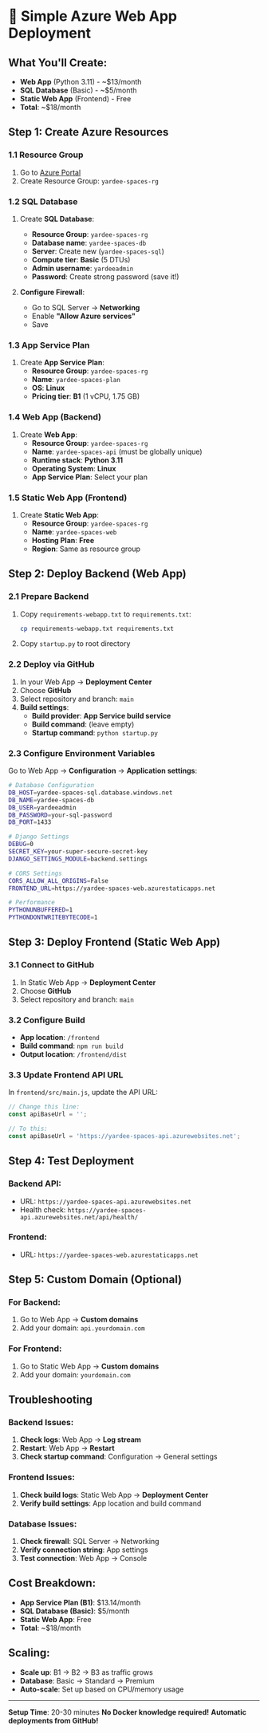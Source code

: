 # 🚀 Simple Azure Web App Deployment

## What You'll Create:
- **Web App** (Python 3.11) - ~$13/month
- **SQL Database** (Basic) - ~$5/month
- **Static Web App** (Frontend) - Free
- **Total**: ~$18/month

## Step 1: Create Azure Resources

### 1.1 Resource Group
1. Go to [Azure Portal](https://portal.azure.com)
2. Create Resource Group: `yardee-spaces-rg`

### 1.2 SQL Database
1. Create **SQL Database**:
   - **Resource Group**: `yardee-spaces-rg`
   - **Database name**: `yardee-spaces-db`
   - **Server**: Create new (`yardee-spaces-sql`)
   - **Compute tier**: **Basic** (5 DTUs)
   - **Admin username**: `yardeeadmin`
   - **Password**: Create strong password (save it!)

2. **Configure Firewall**:
   - Go to SQL Server → **Networking**
   - Enable **"Allow Azure services"**
   - Save

### 1.3 App Service Plan
1. Create **App Service Plan**:
   - **Resource Group**: `yardee-spaces-rg`
   - **Name**: `yardee-spaces-plan`
   - **OS**: **Linux**
   - **Pricing tier**: **B1** (1 vCPU, 1.75 GB)

### 1.4 Web App (Backend)
1. Create **Web App**:
   - **Resource Group**: `yardee-spaces-rg`
   - **Name**: `yardee-spaces-api` (must be globally unique)
   - **Runtime stack**: **Python 3.11**
   - **Operating System**: **Linux**
   - **App Service Plan**: Select your plan

### 1.5 Static Web App (Frontend)
1. Create **Static Web App**:
   - **Resource Group**: `yardee-spaces-rg`
   - **Name**: `yardee-spaces-web`
   - **Hosting Plan**: **Free**
   - **Region**: Same as resource group

## Step 2: Deploy Backend (Web App)

### 2.1 Prepare Backend
1. Copy `requirements-webapp.txt` to `requirements.txt`:
   ```bash
   cp requirements-webapp.txt requirements.txt
   ```

2. Copy `startup.py` to root directory

### 2.2 Deploy via GitHub
1. In your Web App → **Deployment Center**
2. Choose **GitHub**
3. Select repository and branch: `main`
4. **Build settings**:
   - **Build provider**: **App Service build service**
   - **Build command**: (leave empty)
   - **Startup command**: `python startup.py`

### 2.3 Configure Environment Variables
Go to Web App → **Configuration** → **Application settings**:

```bash
# Database Configuration
DB_HOST=yardee-spaces-sql.database.windows.net
DB_NAME=yardee-spaces-db
DB_USER=yardeeadmin
DB_PASSWORD=your-sql-password
DB_PORT=1433

# Django Settings
DEBUG=0
SECRET_KEY=your-super-secure-secret-key
DJANGO_SETTINGS_MODULE=backend.settings

# CORS Settings
CORS_ALLOW_ALL_ORIGINS=False
FRONTEND_URL=https://yardee-spaces-web.azurestaticapps.net

# Performance
PYTHONUNBUFFERED=1
PYTHONDONTWRITEBYTECODE=1
```

## Step 3: Deploy Frontend (Static Web App)

### 3.1 Connect to GitHub
1. In Static Web App → **Deployment Center**
2. Choose **GitHub**
3. Select repository and branch: `main`

### 3.2 Configure Build
- **App location**: `/frontend`
- **Build command**: `npm run build`
- **Output location**: `/frontend/dist`

### 3.3 Update Frontend API URL
In `frontend/src/main.js`, update the API URL:
```javascript
// Change this line:
const apiBaseUrl = '';

// To this:
const apiBaseUrl = 'https://yardee-spaces-api.azurewebsites.net';
```

## Step 4: Test Deployment

### Backend API:
- URL: `https://yardee-spaces-api.azurewebsites.net`
- Health check: `https://yardee-spaces-api.azurewebsites.net/api/health/`

### Frontend:
- URL: `https://yardee-spaces-web.azurestaticapps.net`

## Step 5: Custom Domain (Optional)

### For Backend:
1. Go to Web App → **Custom domains**
2. Add your domain: `api.yourdomain.com`

### For Frontend:
1. Go to Static Web App → **Custom domains**
2. Add your domain: `yourdomain.com`

## Troubleshooting

### Backend Issues:
1. **Check logs**: Web App → **Log stream**
2. **Restart**: Web App → **Restart**
3. **Check startup command**: Configuration → General settings

### Frontend Issues:
1. **Check build logs**: Static Web App → **Deployment Center**
2. **Verify build settings**: App location and build command

### Database Issues:
1. **Check firewall**: SQL Server → Networking
2. **Verify connection string**: App settings
3. **Test connection**: Web App → Console

## Cost Breakdown:
- **App Service Plan (B1)**: $13.14/month
- **SQL Database (Basic)**: $5/month
- **Static Web App**: Free
- **Total**: ~$18/month

## Scaling:
- **Scale up**: B1 → B2 → B3 as traffic grows
- **Database**: Basic → Standard → Premium
- **Auto-scale**: Set up based on CPU/memory usage

---

**Setup Time**: 20-30 minutes
**No Docker knowledge required!**
**Automatic deployments from GitHub!**
